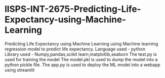 # llSPS-INT-2675-Predicting-Life-Expectancy-using-Machine-Learning
Predicting Life Expectancy using Machine Learning
using Machine learning regression model to predict life expectancy.
Language used - python
Library used - Numpy,pandas,scikit learn,matplotlib,seaborn
The test.py is used for training the model
The model.pkl is used to dump the model into a python pickle file.
The app.py is used to deploy the ML model into a webapp using streamlit

